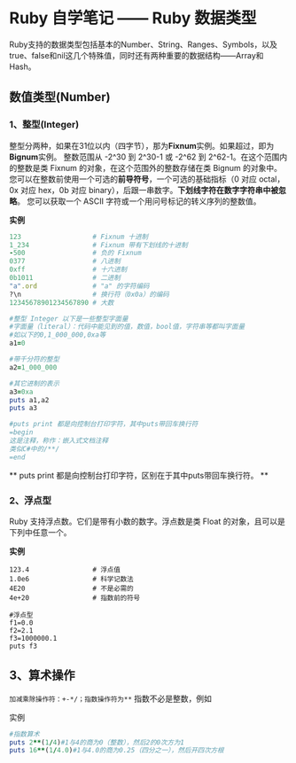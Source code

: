 # Ruby 自学笔记 —— Ruby 数据类型

Ruby支持的数据类型包括基本的Number、String、Ranges、Symbols，以及true、false和nil这几个特殊值，同时还有两种重要的数据结构——Array和Hash。

## 数值类型(Number)

### 1、整型(Integer)
整型分两种，如果在31位以内（四字节），那为**Fixnum**实例。如果超过，即为**Bignum**实例。
整数范围从 -2^30 到 2^30-1 或 -2^62 到 2^62-1。在这个范围内的整数是类 Fixnum 的对象，在这个范围外的整数存储在类 Bignum 的对象中。
您可以在整数前使用一个可选的**前导符号**，一个可选的基础指标（0 对应 octal，0x 对应 hex，0b 对应 binary），后跟一串数字。**下划线字符在数字字符串中被忽略**。
您可以获取一个 ASCII 字符或一个用问号标记的转义序列的整数值。

**实例**
```ruby test.rb
123                  # Fixnum 十进制
1_234                # Fixnum 带有下划线的十进制
-500                 # 负的 Fixnum
0377                 # 八进制
0xff                 # 十六进制
0b1011               # 二进制
"a".ord              # "a" 的字符编码
?\n                  # 换行符（0x0a）的编码
12345678901234567890 # 大数

#整型 Integer 以下是一些整型字面量
#字面量（literal）：代码中能见到的值，数值，bool值，字符串等都叫字面量
#如以下的0,1_000_000,0xa等
a1=0

#带千分符的整型
a2=1_000_000

#其它进制的表示
a3=0xa
puts a1,a2
puts a3

#puts print 都是向控制台打印字符，其中puts带回车换行符
=begin
这是注释，称作：嵌入式文档注释
类似C#中的/**/
=end
```

** puts print 都是向控制台打印字符，区别在于其中puts带回车换行符。 **

### 2、浮点型
Ruby 支持浮点数。它们是带有小数的数字。浮点数是类 Float 的对象，且可以是下列中任意一个。

**实例**
```
123.4                # 浮点值
1.0e6                # 科学记数法
4E20                 # 不是必需的
4e+20                # 指数前的符号

#浮点型
f1=0.0
f2=2.1
f3=1000000.1
puts f3
```

## 3、算术操作

```加减乘除操作符：+-*/；指数操作符为**```
指数不必是整数，例如

实例
```ruby test.rb
#指数算术
puts 2**(1/4)#1与4的商为0（整数），然后2的0次方为1
puts 16**(1/4.0)#1与4.0的商为0.25（四分之一），然后开四次方根
```
